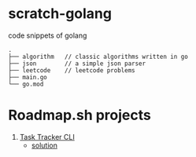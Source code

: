 # scratch-golang
code snippets of golang

```
.
├── algorithm   // classic algorithms written in go
├── json        // a simple json parser
├── leetcode    // leetcode problems
├── main.go     
└── go.mod

```

# Roadmap.sh projects
1. [Task Tracker CLI](https://roadmap.sh/projects/task-tracker)
   * [solution](https://github.com/HarveyTvT/scratch-golang/tree/master/roadmapsh/tasktracker)
